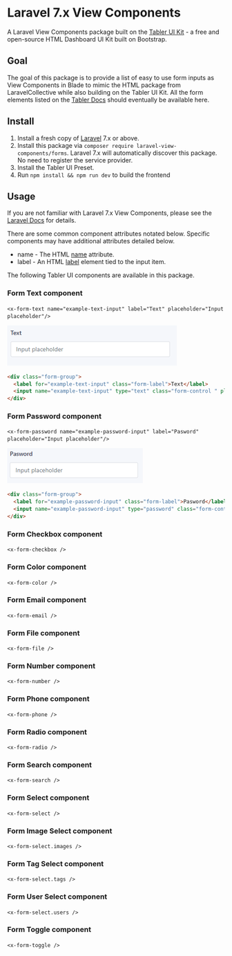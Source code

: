 # Laravel 7.x View Components

A Laravel View Components package built on the [Tabler UI Kit](https://tabler.io) - a free and open-source HTML Dashboard UI Kit built on Bootstrap.

## Goal
The goal of this package is to provide a list of easy to use form inputs as View Components in Blade to mimic the HTML package from LaravelCollective while also building on the Tabler UI Kit. All the form elements listed on the [Tabler Docs](https://preview-dev.tabler.io/docs/form-elements.html) should eventually be available here.

## Install

1. Install a fresh copy of [Laravel](https://laravel.com/docs/7.x/installation) 7.x or above.
2. Install this package via `composer require laravel-view-components/forms`. Laravel 7.x will automatically discover this package. No need to register the service provider.
3. Install the Tabler UI Preset.
4. Run `npm install && npm run dev` to build the frontend

## Usage

If you are not familiar with Laravel 7.x View Components, please see the [Laravel Docs](https://laravel.com/docs/7.x/blade#displaying-components) for details.

There are some common component attributes notated below. Specific components may have additional attributes detailed below.
* name - The HTML [name](https://developer.mozilla.org/en-US/docs/Web/HTML/Element/input#htmlattrdefname) attribute.
* label - An HTML [label](https://developer.mozilla.org/en-US/docs/Web/HTML/Element/label) element tied to the input item.

The following Tabler UI components are available in this package.

### Form Text component
`<x-form-text name="example-text-input" label="Text" placeholder="Input placeholder"/>`

![form-text](/screenshots/form-text.png)

```html
<div class="form-group">
  <label for="example-text-input" class="form-label">Text</label>
  <input name="example-text-input" type="text" class="form-control " placeholder="Input placeholder" autocomplete="off">
</div>
```

### Form Password component
`<x-form-password name="example-password-input" label="Pasword" placeholder="Input placeholder"/>`

![form-password](/screenshots/form-password.png)

```html
<div class="form-group">
  <label for="example-password-input" class="form-label">Pasword</label>
  <input name="example-password-input" type="password" class="form-control " placeholder="Input placeholder" autocomplete="off">
</div>
```


### Form Checkbox component
`<x-form-checkbox />`

### Form Color component
`<x-form-color />`

### Form Email component
`<x-form-email />`

### Form File component
`<x-form-file />`

### Form Number component
`<x-form-number />`

### Form Phone component
`<x-form-phone />`

### Form Radio component
`<x-form-radio />`

### Form Search component
`<x-form-search />`

### Form Select component
`<x-form-select />`

### Form Image Select component
`<x-form-select.images />`

### Form Tag Select component
`<x-form-select.tags />`

### Form User Select component
`<x-form-select.users />`

### Form Toggle component
`<x-form-toggle />`

